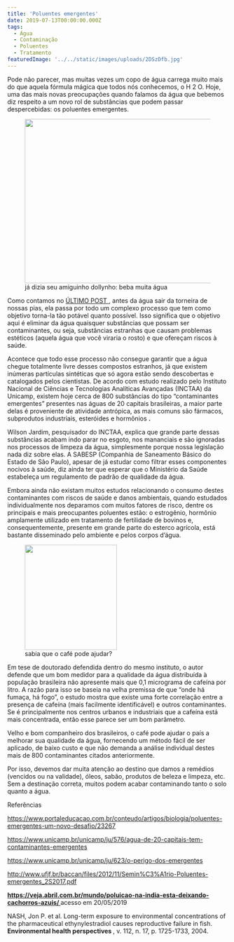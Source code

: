 ```yaml
---
title: 'Poluentes emergentes'
date: 2019-07-13T00:00:00.000Z
tags:
  - Água
  - Contaminação
  - Poluentes
  - Tratamento
featuredImage: '../../static/images/uploads/2DSzDfb.jpg'
---
```


<p>
  <span style="font-weight: 400;">Pode não parecer, mas muitas vezes um copo de água carrega muito mais do que aquela fórmula mágica que todos nós conhecemos, o H
  </span>
  <span style="font-weight: 400;">2
  </span>
  <span style="font-weight: 400;">O. Hoje, uma das mais novas preocupações quando falamos da água que bebemos diz respeito a um novo rol de substâncias que podem passar despercebidas: os poluentes emergentes.
  </span>
</p>
<figure>
  <img class="size-full" src="https://media.giphy.com/media/m5of6ouIA4TFm/giphy.gif" width="500" height="375" />
  <figcaption>
    já dizia seu amiguinho dollynho: beba muita água
  </figcaption>
</figure>
<p>
  <span style="font-weight: 400;">Como contamos no 
    <a href="http://seivajr.com/blog/tratamento-convencional-de-agua/">ÚLTIMO POST
    </a>, antes da água sair da torneira de nossas pias, ela passa por todo um complexo processo que tem como objetivo torna-la tão potável quanto possível. Isso significa que o objetivo aqui é eliminar da água quaisquer substâncias que possam ser contaminantes, ou seja, substâncias estranhas que causam problemas estéticos (aquela água que você viraria o rosto) e que ofereçam riscos à saúde.
  </span>
</p>
<p>
  <span style="font-weight: 400;">Acontece que todo esse processo não consegue garantir que a água chegue totalmente livre desses compostos estranhos, já que existem inúmeras partículas sintéticas que só agora estão sendo descobertas e catalogados pelos cientistas. De acordo com estudo realizado pelo Instituto Nacional de Ciências e Tecnologias Analíticas Avançadas (INCTAA) da Unicamp, existem hoje cerca de 800 substâncias do tipo “contaminantes emergentes” presentes nas águas de 20 capitais brasileiras, a maior parte delas é proveniente de atividade antrópica, as mais comuns são fármacos, subprodutos industriais, esteróides e hormônios
  </span>
  <b>.
  </b>
</p>
<p>
  <span style="font-weight: 400;">Wilson Jardim, pesquisador do INCTAA, explica que grande parte dessas substâncias acabam indo parar no esgoto, nos mananciais e são ignoradas nos processos de limpeza da água, simplesmente porque nossa legislação nada diz sobre elas. A SABESP (Companhia de Saneamento Básico do Estado de São Paulo), apesar de já estudar como filtrar esses componentes nocivos à saúde, diz ainda ter que esperar que o Ministério da Saúde estabeleça um regulamento de padrão de qualidade da água. 
  </span>
</p>
<p>
  <span style="font-weight: 400;">Embora ainda não existam muitos estudos relacionando o consumo destes contaminantes com riscos de saúde e danos ambientais, quando estudados individualmente nos deparamos com muitos fatores de risco, dentre os principais e mais preocupantes poluentes estão: o estrogênio, hormônio amplamente utilizado em tratamento de fertilidade de bovinos e, consequentemente, presente em grande parte do esterco agrícola, está bastante disseminado pelo ambiente e pelos corpos d’água.
  </span>
</p>
<figure>
  <img class="size-full" src="https://media.giphy.com/media/oZEBLugoTthxS/giphy.gif" width="210" height="240" />
  <figcaption>
    sabia que o café pode ajudar?
  </figcaption>
</figure>
<p>
  <span style="font-weight: 400;">Em tese de doutorado defendida dentro do mesmo instituto, o autor defende que um bom medidor para a qualidade da água distribuída à população brasileira não apresente mais que 0,1 micrograma de cafeína por litro. A razão para isso se baseia na velha premissa de que “onde há fumaça, há fogo”, o estudo mostra que existe uma forte correlação entre a presença de cafeína (mais facilmente identificável) e outros contaminantes. Se é principalmente nos centros urbanos e industriais que a cafeína está mais concentrada, então esse parece ser um bom parâmetro.
  </span>
</p>
<p>
  <span style="font-weight: 400;">Velho e bom companheiro dos brasileiros, o café pode ajudar o país a melhorar sua qualidade da água, fornecendo um método fácil de ser aplicado, de baixo custo e que não demanda a análise individual destes mais de 800 contaminantes citados anteriormente. 
  </span>
</p>
<p>Por isso, devemos dar muita atenção ao destino que damos a remédios (vencidos ou na validade), óleos, sabão, produtos de beleza e limpeza, etc. Sem a destinação correta, muitos podem acabar contaminando tanto o solo quanto a água.
</p>
<p>
  <span style="font-weight: 400;">Referências
  </span>
</p>
<p>
  <a href="https://www.portaleducacao.com.br/conteudo/artigos/biologia/poluentes-emergentes-um-novo-desafio/23267">
    <span style="font-weight: 400;">https://www.portaleducacao.com.br/conteudo/artigos/biologia/poluentes-emergentes-um-novo-desafio/23267
    </span>
  </a>
</p>
<p>
  <a href="https://www.unicamp.br/unicamp/ju/576/agua-de-20-capitais-tem-contaminantes-emergentes">
    <span style="font-weight: 400;">https://www.unicamp.br/unicamp/ju/576/agua-de-20-capitais-tem-contaminantes-emergentes
    </span>
  </a>
</p>
<p>
  <a href="https://www.unicamp.br/unicamp/ju/623/o-perigo-dos-emergentes">
    <span style="font-weight: 400;">https://www.unicamp.br/unicamp/ju/623/o-perigo-dos-emergentes
    </span>
  </a>
</p>
<p>
  <a href="http://www.ufjf.br/baccan/files/2012/11/Semin%C3%A1rio-Poluentes-emergentes_2S2017.pdf">
    <span style="font-weight: 400;">http://www.ufjf.br/baccan/files/2012/11/Semin%C3%A1rio-Poluentes-emergentes_2S2017.pdf
    </span>
  </a>
</p>
<p>
  <a href="https://veja.abril.com.br/mundo/poluicao-na-india-esta-deixando-cachorros-azuis/">
    <b>https://veja.abril.com.br/mundo/poluicao-na-india-esta-deixando-cachorros-azuis/
    </b>
  </a> 
  <span style="font-weight: 400;">acesso em 20/05/2019
  </span>
</p>
<p>
  <span style="font-weight: 400;">NASH, Jon P. et al. Long-term exposure to environmental concentrations of the pharmaceutical ethynylestradiol causes reproductive failure in fish. 
  </span>
  <b>Environmental health perspectives
  </b>
  <span style="font-weight: 400;">, v. 112, n. 17, p. 1725-1733, 2004.
  </span>
</p>

